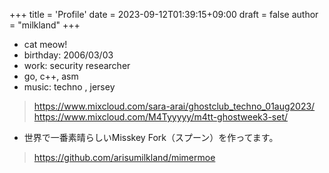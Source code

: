 +++
title = 'Profile'
date = 2023-09-12T01:39:15+09:00
draft = false
author = "milkland"
+++

* cat meow!
* birthday: 2006/03/03
* work: security researcher
* go, c++, asm
* music: techno , jersey
> https://www.mixcloud.com/sara-arai/ghostclub_techno_01aug2023/
> https://www.mixcloud.com/M4Tyyyyy/m4tt-ghostweek3-set/

* 世界で一番素晴らしいMisskey Fork（スプーン）を作ってます。
> https://github.com/arisumilkland/mimermoe
